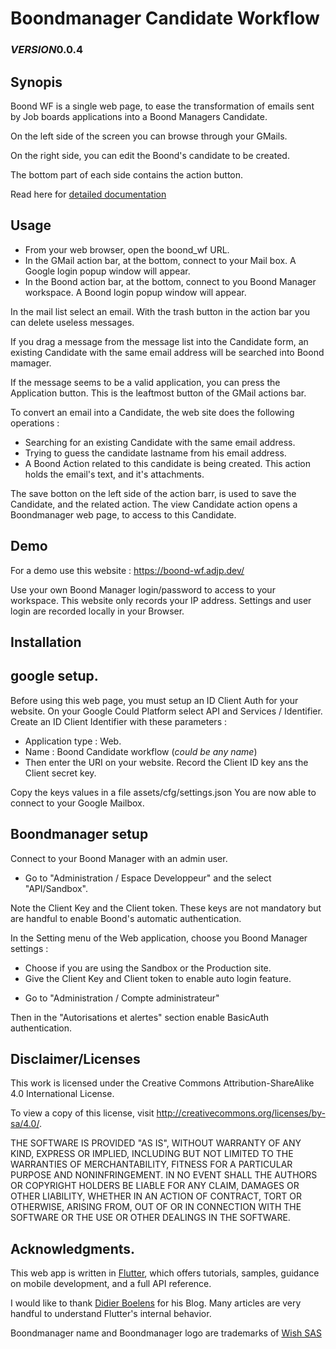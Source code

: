 # Boondmanager Candidate Workflow

### $VERSION 0.0.4$
## Synopis
Boond WF is a single web page, to ease the transformation of emails sent by Job boards applications  into a Boond Managers Candidate.

On the left side of the screen you can browse through your GMails.

On the right side, you can edit the Boond's candidate to be created.

The bottom part of each side contains the action button.

Read here for [detailed documentation](https://github.com/patrouil/boond_wf/wiki/00---Home)

## Usage
- From your web browser, open the boond_wf URL.
- In the GMail action bar, at the bottom, connect to your Mail box.
A Google login popup window will appear.
- In the Boond action bar, at the bottom, connect to you Boond Manager workspace.
A Boond login popup window will appear.

In the mail list select an email.
With the trash button in the action bar you can delete useless messages.

If you drag a message from the message list into the Candidate form, an existing Candidate with the same email address will be searched into Boond mamager.

If the message seems to be a valid application, you can press the Application button. This is the leaftmost button of the GMail actions bar.

To convert an email into a Candidate, the web site does the following operations : 
- Searching for an existing Candidate with the same email address.
- Trying to guess the candidate lastname from his email address.
- A Boond Action related to this candidate is being created. This action holds the email's text, and it's attachments.

The save botton on the left side of the action barr, is used to save the Candidate, and the related action.
The view Candidate action opens a Boondmanager web page, to access to this Candidate.

## Demo
For a demo use this website : https://boond-wf.adjp.dev/

Use your own Boond Manager login/password to access to your workspace.
This website only records your IP address.
Settings and user login are recorded locally in your Browser.

## Installation
## google setup.
Before using this web page, you must setup an ID Client Auth for your website.
On your Google Could Platform select API and Services / Identifier.
Create an ID Client Identifier with these parameters : 
- Application type : Web.
- Name : Boond Candidate workflow (_could be any name_)
- Then enter the URI on your website.
Record the Client ID key ans the Client secret key.

Copy the keys values in a file assets/cfg/settings.json 
You are now able to connect to your Google Mailbox.
## Boondmanager setup
Connect to your Boond Manager with an admin user.
* Go to "Administration / Espace Developpeur" and the select "API/Sandbox".

Note the Client Key and the Client token.
These keys are not mandatory but are handful to enable Boond's automatic authentication.

In the Setting menu of the Web application, choose you Boond Manager settings : 
- Choose if you are using the Sandbox or the Production site.
- Give the Client Key and Client token to enable auto login feature.

* Go to "Administration / Compte administrateur"

Then in the "Autorisations et alertes" section enable  BasicAuth authentication.

## Disclaimer/Licenses
This work is licensed under the 
Creative Commons Attribution-ShareAlike 4.0 International License.

To view a copy of this license, visit http://creativecommons.org/licenses/by-sa/4.0/.

THE SOFTWARE IS PROVIDED "AS IS", WITHOUT WARRANTY OF ANY KIND, EXPRESS OR
 IMPLIED, INCLUDING BUT NOT LIMITED TO THE WARRANTIES OF MERCHANTABILITY,
 FITNESS FOR A PARTICULAR PURPOSE AND NONINFRINGEMENT. IN NO EVENT SHALL THE
 AUTHORS OR COPYRIGHT HOLDERS BE LIABLE FOR ANY CLAIM, DAMAGES OR OTHER
 LIABILITY, WHETHER IN AN ACTION OF CONTRACT, TORT OR OTHERWISE, ARISING FROM,
 OUT OF OR IN CONNECTION WITH THE SOFTWARE OR THE USE OR OTHER DEALINGS IN THE
 SOFTWARE.
 
## Acknowledgments.

This web app is written in [Flutter](https://flutter.dev/docs), which offers tutorials,
samples, guidance on mobile development, and a full API reference.

I would like to thank [Didier Boelens](https://www.didierboelens.com/fr/blog/) for his Blog. Many articles are very handful to understand Flutter's internal behavior.

Boondmanager name and Boondmanager logo are trademarks of [Wish SAS](https://www.boondmanager.com/mentions-legales/) 

